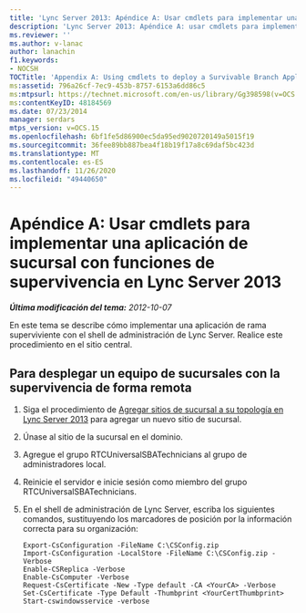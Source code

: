 ```yaml
---
title: 'Lync Server 2013: Apéndice A: Usar cmdlets para implementar una aplicación de sucursal con funciones de supervivencia'
description: 'Lync Server 2013: Apéndice A: usar cmdlets para implementar una aplicación de rama superviviente.'
ms.reviewer: ''
ms.author: v-lanac
author: lanachin
f1.keywords:
- NOCSH
TOCTitle: 'Appendix A: Using cmdlets to deploy a Survivable Branch Appliance'
ms:assetid: 796a26cf-7ec9-453b-8757-6153a6dd86c5
ms:mtpsurl: https://technet.microsoft.com/en-us/library/Gg398598(v=OCS.15)
ms:contentKeyID: 48184569
ms.date: 07/23/2014
manager: serdars
mtps_version: v=OCS.15
ms.openlocfilehash: 6bf1fe5d86900ec5da95ed9020720149a5015f19
ms.sourcegitcommit: 36fee89bb887bea4f18b19f17a8c69daf5bc423d
ms.translationtype: MT
ms.contentlocale: es-ES
ms.lasthandoff: 11/26/2020
ms.locfileid: "49440650"
---
```

# <a name="appendix-a-using-cmdlets-to-deploy-a-survivable-branch-appliance-in-lync-server-2013"></a>Apéndice A: Usar cmdlets para implementar una aplicación de sucursal con funciones de supervivencia en Lync Server 2013

<div data-xmlns="http://www.w3.org/1999/xhtml">

<div class="topic" data-xmlns="http://www.w3.org/1999/xhtml" data-msxsl="urn:schemas-microsoft-com:xslt" data-cs="https://msdn.microsoft.com/">

<div data-asp="https://msdn2.microsoft.com/asp">



</div>

<div id="mainSection">

<div id="mainBody">

<span> </span>

_**Última modificación del tema:** 2012-10-07_

En este tema se describe cómo implementar una aplicación de rama superviviente con el shell de administración de Lync Server. Realice este procedimiento en el sitio central.

<div>

## <a name="to-deploy-a-survivable-branch-appliance-remotely"></a>Para desplegar un equipo de sucursales con la supervivencia de forma remota

1.  Siga el procedimiento de [Agregar sitios de sucursal a su topología en Lync Server 2013](lync-server-2013-add-branch-sites-to-your-topology.md) para agregar un nuevo sitio de sucursal.

2.  Únase al sitio de la sucursal en el dominio.

3.  Agregue el grupo RTCUniversalSBATechnicians al grupo de administradores local.

4.  Reinicie el servidor e inicie sesión como miembro del grupo RTCUniversalSBATechnicians.

5.  En el shell de administración de Lync Server, escriba los siguientes comandos, sustituyendo los marcadores de posición por la información correcta para su organización:
    
        Export-CsConfiguration -FileName C:\CSConfig.zip
        Import-CsConfiguration -LocalStore -FileName C:\CSConfig.zip -Verbose
        Enable-CSReplica -Verbose
        Enable-CsComputer -Verbose
        Request-CsCertificate -New -Type default -CA <YourCA> -Verbose
        Set-CsCertificate -Type Default -Thumbprint <YourCertThumbprint>
        Start-cswindowsservice -verbose

</div>

</div>

<span> </span>

</div>

</div>

</div>


